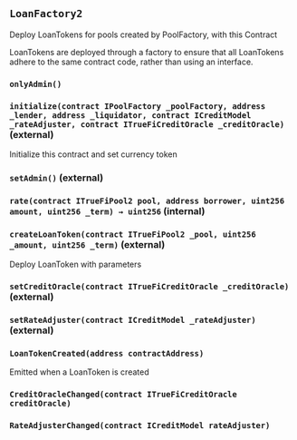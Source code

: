 ## `LoanFactory2`

Deploy LoanTokens for pools created by PoolFactory, with this Contract


LoanTokens are deployed through a factory to ensure that all
LoanTokens adhere to the same contract code, rather than using an interface.

### `onlyAdmin()`






### `initialize(contract IPoolFactory _poolFactory, address _lender, address _liquidator, contract ICreditModel _rateAdjuster, contract ITrueFiCreditOracle _creditOracle)` (external)



Initialize this contract and set currency token


### `setAdmin()` (external)





### `rate(contract ITrueFiPool2 pool, address borrower, uint256 amount, uint256 _term) → uint256` (internal)





### `createLoanToken(contract ITrueFiPool2 _pool, uint256 _amount, uint256 _term)` (external)



Deploy LoanToken with parameters


### `setCreditOracle(contract ITrueFiCreditOracle _creditOracle)` (external)





### `setRateAdjuster(contract ICreditModel _rateAdjuster)` (external)






### `LoanTokenCreated(address contractAddress)`



Emitted when a LoanToken is created


### `CreditOracleChanged(contract ITrueFiCreditOracle creditOracle)`





### `RateAdjusterChanged(contract ICreditModel rateAdjuster)`






